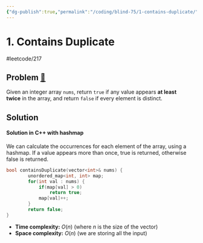 ```yaml
---
{"dg-publish":true,"permalink":"/coding/blind-75/1-contains-duplicate/","created":"2023-07-24T12:09:32.705+02:00","updated":"2023-09-27T10:08:37.620+02:00"}
---
```


# 1. Contains Duplicate
#leetcode/217
## Problem [🔗](https://leetcode.com/problems/contains-duplicate)
Given an integer array `nums`, return `true` if any value appears **at least twice** in the array, and return `false` if every element is distinct.

## Solution
#### Solution in C++ with hashmap
We can calculate the occurrences for each element of the array, using a hashmap. If a value appears more than once, true is returned, otherwise false is returned.
```cpp
bool containsDuplicate(vector<int>& nums) {
        unordered_map<int, int> map;
        for(int val : nums) {
            if(map[val] > 0)
                return true;
            map[val]++;
        }
        return false;
}
```
- **Time complexity:** $O(n)$ (where _n_ is the size of the vector)
- **Space complexity:** $O(n)$ (we are storing all the input)